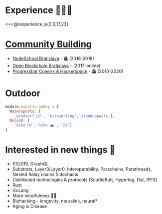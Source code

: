 # Experience 👨🏼‍🔬 

<<<@/experience.js{3,9,17,23}

# [Community Building]() 
* [NodeSchool Bratislava](https://www.meetup.com/nodejsbratislava) - 🪦 (2016-2018)
* [Open Blockchain Bratislava](https://meetup.com/openblockchainbratislava/) - (2017-online)
* [Progressbar Cowork & Hackerspace](https://cowork.progressbar.sk) - 🪦 (2010-2020)

# Outdoor
```js
module.exports.hobby = {
  Watersports: [
    'windsurf 🏄‍♂️', 'kitesurfing','standuppadle'],
  Onland: [
    'bike 🚵‍♂️','hike 🏔', '🧗‍♂️']
}
```

# Interested in new things 🔭
* ES2019, GraphQL
* Substrate, Layer3/Layer0, Interoperability, Parachains, Parathreads, Nested Relay chains Sidechains
* Distributed technologies & protocols (ScuttleButt, Hyperlog, Dat, IPFS)
* Rust
* GoLang
* More mindfulness 🧘‍♂️
* Biohacking - longevity, neuralink, neural*
* Aging is Disease
